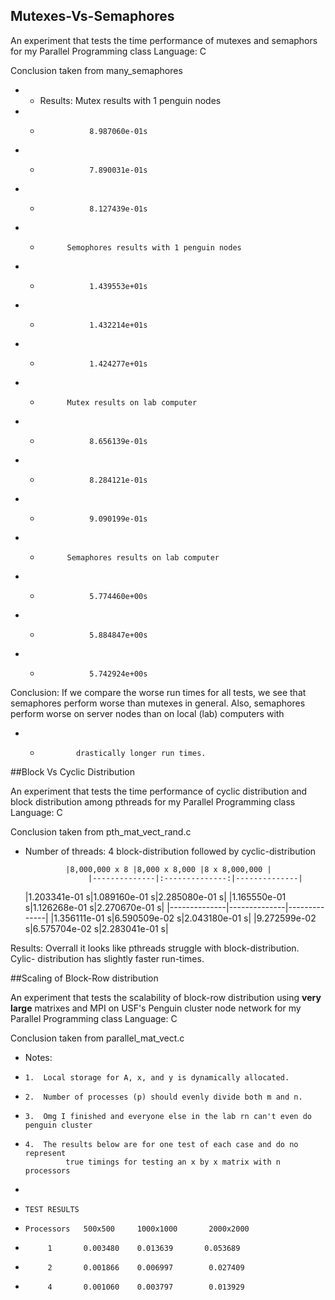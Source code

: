 ## Mutexes-Vs-Semaphores

An experiment that tests the time performance of mutexes and semaphors for my Parallel Programming class
Language: C

Conclusion taken from many_semaphores

+ * Results:  Mutex results with 1 penguin nodes
 + *                8.987060e-01s
 + *                7.890031e-01s
 + *                8.127439e-01s
 + *           Semophores results with 1 penguin nodes
 + *                1.439553e+01s
 + *                1.432214e+01s
 + *                1.424277e+01s
 + *           Mutex results on lab computer
 + *                8.656139e-01s
 + *                8.284121e-01s
 + *                9.090199e-01s
 + *           Semaphores results on lab computer
 + *                5.774460e+00s
 + *                5.884847e+00s
 + *                5.742924e+00s
 
Conclusion: If we compare the worse run times for
 all tests, we see that semaphores perform
          worse than mutexes in general. Also, semaphores perform 
      worse on server nodes than on local (lab) computers with 
 + *             drastically longer run times.



##Block Vs Cyclic Distribution

An experiment that tests the time performance of cyclic distribution and block distribution among pthreads for my Parallel Programming class
Language: C


Conclusion taken from pth_mat_vect_rand.c

 *    Number of threads: 4
block-distribution followed by  cyclic-distribution

                   |8,000,000 x 8 |8,000 x 8,000 |8 x 8,000,000 |
                        |--------------|:--------------:|--------------|
      |1.203341e-01 s|1.089160e-01 s|2.285080e-01 s|
                        |1.165550e-01 s|1.126268e-01 s|2.270670e-01 s|
                        |--------------|--------------|--------------|
    |1.356111e-01 s|6.590509e-02 s|2.043180e-01 s|
                       |9.272599e-02 s|6.575704e-02 s|2.283041e-01 s|


   Results:
 Overrall it looks like pthreads struggle with block-distribution. Cylic-
    distribution has slightly faster run-times.




##Scaling of Block-Row distribution

An experiment that tests the scalability of block-row distribution using **very large** matrixes and MPI on USF's Penguin cluster node network for my Parallel Programming class
Language: C

Conclusion taken from parallel_mat_vect.c 

 * Notes:  
 *     1.  Local storage for A, x, and y is dynamically allocated.
 *     2.  Number of processes (p) should evenly divide both m and n.
 *     3.  Omg I finished and everyone else in the lab rn can't even do penguin cluster
 *     4.  The results below are for one test of each case and do no represent
                true timings for testing an x by x matrix with n processors
 *
 *     TEST RESULTS
 *     Processors   500x500     1000x1000       2000x2000
 *          1       0.003480    0.013639       0.053689
 *          2       0.001866    0.006997        0.027409    
 *          4       0.001060    0.003797        0.013929    
